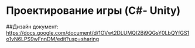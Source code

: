 # Проектирование игры (C#- Unity)
##Дизайн документ: https://docs.google.com/document/d/1OVwt2DLUMQI2Bj9QGsY0LbQYfGS1o1vN6LPS9wFnnDM/edit?usp=sharing
